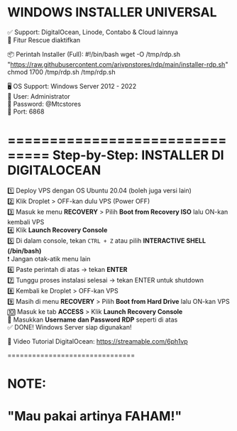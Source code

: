 # WINDOWS INSTALLER UNIVERSAL

✅ Support: DigitalOcean, Linode, Contabo & Cloud lainnya  
🔧 Fitur Rescue diaktifkan

📦 Perintah Installer (Full):
#!/bin/bash
wget -O /tmp/rdp.sh "https://raw.githubusercontent.com/arivpnstores/rdp/main/installer-rdp.sh"
chmod 1700 /tmp/rdp.sh
/tmp/rdp.sh

🖥️ OS Support: Windows Server 2012 - 2022  
👤 User: Administrator  
🔐 Password: @Mtcstores  
🔌 Port: 6868

===============================
Step-by-Step: INSTALLER DI DIGITALOCEAN
===============================

1️⃣ Deploy VPS dengan OS Ubuntu 20.04 (boleh juga versi lain)  
2️⃣ Klik Droplet > OFF-kan dulu VPS (Power OFF)  
3️⃣ Masuk ke menu **RECOVERY** > Pilih **Boot from Recovery ISO** lalu ON-kan kembali VPS  
4️⃣ Klik **Launch Recovery Console**  
5️⃣ Di dalam console, tekan `CTRL + Z` atau pilih **INTERACTIVE SHELL (/bin/bash)**  
   ❗ Jangan otak-atik menu lain  
6️⃣ Paste perintah di atas → tekan **ENTER**  
7️⃣ Tunggu proses instalasi selesai → tekan ENTER untuk shutdown  
8️⃣ Kembali ke Droplet > OFF-kan VPS  
9️⃣ Masih di menu **RECOVERY** > Pilih **Boot from Hard Drive** lalu ON-kan VPS  
🔟 Masuk ke tab **ACCESS** > Klik **Launch Recovery Console**  
🔑 Masukkan **Username dan Password RDP** seperti di atas  
✅ DONE! Windows Server siap digunakan!

🎥 Video Tutorial DigitalOcean:
https://streamable.com/6ph1vp

===============================
# NOTE:
"Mau pakai artinya FAHAM!"
===============================
